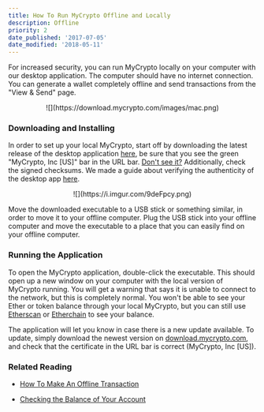 ```yaml
---
title: How To Run MyCrypto Offline and Locally
description: Offline
priority: 2
date_published: '2017-07-05'
date_modified: '2018-05-11'
---
```


For increased security, you can run MyCrypto locally on your computer with our desktop application. The computer should have no internet connection. You can generate a wallet completely offline and send transactions from the "View & Send" page.


<center>![](https://download.mycrypto.com/images/mac.png)</center>


### Downloading and Installing
In order to set up your local MyCrypto, start off by downloading the latest release of the desktop application [here](https://download.mycrypto.com/), be sure that you see the green "MyCrypto, Inc [US]" bar in the URL bar. [Don't see it?](https://support.mycrypto.com/security/i-cannot-see-the-extended-validation-certificate.html) Additionally, check the signed checksums. We made a guide about verifying the authenticity of the desktop app [here](https://support.mycrypto.com/security/verifying-authenticity-of-desktop-app.html).

<center>![](https://i.imgur.com/9deFpcy.png)</center>


Move the downloaded executable to a USB stick or something similar, in order to move it to your offline computer. Plug the USB stick into your offline computer and move the executable to a place that you can easily find on your offline computer.

### Running the Application
To open the MyCrypto application, double-click the executable. This should open up a new window on your computer with the local version of MyCrypto running. You will get a warning that says it is unable to connect to the network, but this is completely normal. You won't be able to see your Ether or token balance through your local MyCrypto, but you can still use [Etherscan](https://etherscan.io/) or [Etherchain](https://www.etherchain.org/) to see your balance.

The application will let you know in case there is a new update available. To update, simply download the newest version on [download.mycrypto.com](https://download.mycrypto.com/), and check that the certificate in the URL bar is correct (MyCrypto, Inc [US]).


### Related Reading

* [How To Make An Offline Transaction](https://support.mycrypto.com/offline/making-offline-transaction-on-mycrypto.html)

* [Checking the Balance of Your Account](https://support.mycrypto.com/getting-started/checking-balance-of-my-account.html)

